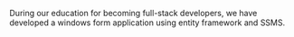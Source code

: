 During our education for becoming full-stack developers, we have developed a windows form application using entity framework and SSMS.
